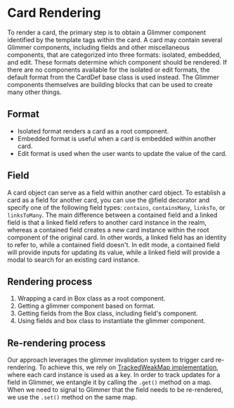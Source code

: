# Card Rendering

To render a card, the primary step is to obtain a Glimmer component identified by the template tags within the card. A card may contain several Glimmer components, including fields and other miscellaneous components, that are categorized into three formats: isolated, embedded, and edit. These formats determine which component should be rendered. If there are no components available for the isolated or edit formats, the default format from the CardDef base class is used instead. The Glimmer components themselves are building blocks that can be used to create many other things.

## Format

- Isolated format renders a card as a root component.
- Embedded format is useful when a card is embedded within another card.
- Edit format is used when the user wants to update the value of the card.

## Field

A card object can serve as a field within another card object. To establish a card as a field for another card, you can use the @field decorator and specify one of the following field types: `contains`, `containsMany`, `linksTo`, or `linksToMany`. The main difference between a contained field and a linked field is that a linked field refers to another card instance in the realm, whereas a contained field creates a new card instance within the root component of the original card. In other words, a linked field has an identity to refer to, while a contained field doesn't. In edit mode, a contained field will provide inputs for updating its value, while a linked field will provide a modal to search for an existing card instance.

## Rendering process

1. Wrapping a card in Box class as a root component.
2. Getting a glimmer component based on format.
3. Getting fields from the Box class, including field's component.
4. Using fields and box class to instantiate the glimmer component.

## Re-rendering process

Our approach leverages the glimmer invalidation system to trigger card re-rendering. To achieve this, we rely on [TrackedWeakMap implementation](../packages/base/card-api.gts#L136-L138), where each card instance is used as a key. In order to track updates for a field in Glimmer, we entangle it by calling the `.get()` method on a map. When we need to signal to Glimmer that the field needs to be re-rendered, we use the `.set()` method on the same map.
